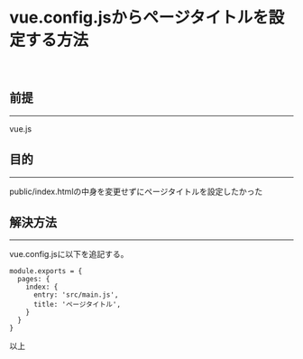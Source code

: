 # vue.config.jsからページタイトルを設定する方法
　

## 前提
***

vue.js

## 目的
***

public/index.htmlの中身を変更せずにページタイトルを設定したかった

## 解決方法
***

vue.config.jsに以下を追記する。

```
module.exports = {
  pages: {
    index: {
      entry: 'src/main.js',
      title: 'ページタイトル',
    }
  }
}
```

以上

<style>
img {
    border: 5px solid green;
    max-width: 100%;
}
</style>
